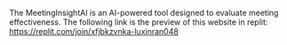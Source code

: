 The MeetingInsightAI is an AI-powered tool designed to evaluate meeting effectiveness.
The following link is the preview of this website in replit:
https://replit.com/join/xfjbkzvnka-luxinran048
